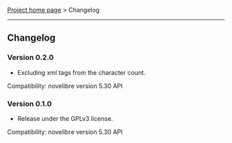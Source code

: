 [Project home page](../) > Changelog

------------------------------------------------------------------------

## Changelog


### Version 0.2.0

- Excluding xml tags from the character count. 

Compatibility: novelibre version 5.30 API


### Version 0.1.0

- Release under the GPLv3 license.

Compatibility: novelibre version 5.30 API
